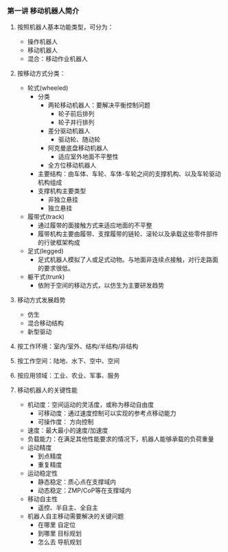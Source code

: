 ### 第一讲 移动机器人简介

1. 按照机器人基本功能类型，可分为：
   - 操作机器人
   - 移动机器人
   - 混合：移动作业机器人
2. 按移动方式分类：
   - 轮式(wheeled)
     - 分类
       - 两轮移动机器人：要解决平衡控制问题
         - 轮子前后排列
         - 轮子并行排列
       - 差分驱动机器人
         - 驱动轮、随动轮
       - 阿克曼底盘移动机器人
         - 适应室外地面不平整性
       - 全方位移动机器人
     - 主要结构：由车体、车轮、车体-车轮之间的支撑机构、以及车轮驱动机构组成
     - 支撑机构主要类型
       - 非独立悬挂
       - 独立悬挂
   - 履带式(track)
     - 通过履带的面接触方式来适应地面的不平整
     - 履带机构主要由履带、支撑履带的链轮、滚轮以及承载这些零件部件的行驶框架构成
   - 足式(legged)
     - 足式机器人模拟了人或足式动物。与地面非连续点接触，对行走路面的要求很低。
   - 躯干式(trunk)
     - 依附于空间的移动方式，以仿生为主要研发趋势
3. 移动方式发展趋势
   - 仿生
   - 混合移动结构
   - 新型驱动
4. 按工作环境：室内/室外、结构/半结构/非结构
5. 按工作空间：陆地、水下、空中、空间
6. 按应用领域：工业、农业、军事、服务

7. 移动机器人的关键性能
   - 机动度：空间运动的灵活度，或称为移动自由度
     - 可移动度：通过速度控制可以实现的参考点移动能力
     - 可操作度：       方向控制
   - 速度：最大最小的速度/加速度
   - 负载能力：在满足其他性能要求的情况下，机器人能够承载的负荷重量
   - 运动精度
     - 到点精度
     - 重复精度
   - 运动稳定性
     - 静态稳定：质心点在支撑域内
     - 动态稳定：ZMP/CoP等在支撑域内
   - 移动自主性
     - 遥控、半自主、全自主
   - 机器人自主移动需要解决的关键问题
     - 在哪里  自定位
     - 到哪里 目标规划
     - 怎么去 导航规划
